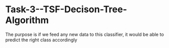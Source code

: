 # Task-3--TSF-Decison-Tree-Algorithm
 The purpose is if we feed any new data to this classifier, it would be able to predict the right class accordingly
